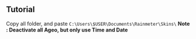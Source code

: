 ## Tutorial
Copy all folder, and paste
``C:\Users\$USER\Documents\Rainmeter\Skins\`` 
**Note : Deactivate all Ageo, but only use Time and Date**